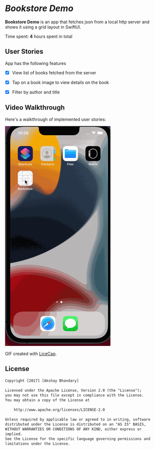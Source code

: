 # *Bookstore Demo*

**Bookstore Demo** is an app that fetches json from a local http server and shows it using a grid layout in SwiftUI.

Time spent: **4** hours spent in total

## User Stories

App has the following features

- [x] View list of books fetched from the server
- [x] Tap on a book image to view details on the book
- [x] Filter by author and title


## Video Walkthrough

Here's a walkthrough of implemented user stories:

<img src='https://github.com/abhandary/bookstore/blob/master/demo.gif' title='Video Walkthrough' width='' alt='Video Walkthrough' />

GIF created with [LiceCap](http://www.cockos.com/licecap/).


## License

    Copyright [2017] [Akshay Bhandary]

    Licensed under the Apache License, Version 2.0 (the "License");
    you may not use this file except in compliance with the License.
    You may obtain a copy of the License at

        http://www.apache.org/licenses/LICENSE-2.0

    Unless required by applicable law or agreed to in writing, software
    distributed under the License is distributed on an "AS IS" BASIS,
    WITHOUT WARRANTIES OR CONDITIONS OF ANY KIND, either express or implied.
    See the License for the specific language governing permissions and
    limitations under the License.
